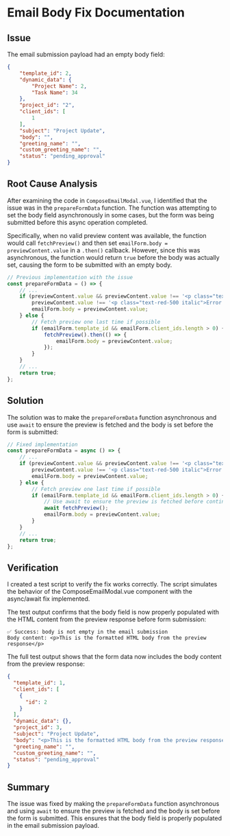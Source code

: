 # Email Body Fix Documentation

## Issue
The email submission payload had an empty body field:

```json
{
    "template_id": 2,
    "dynamic_data": {
        "Project Name": 2,
        "Task Name": 34
    },
    "project_id": "2",
    "client_ids": [
        1
    ],
    "subject": "Project Update",
    "body": "",
    "greeting_name": "",
    "custom_greeting_name": "",
    "status": "pending_approval"
}
```

## Root Cause Analysis
After examining the code in `ComposeEmailModal.vue`, I identified that the issue was in the `prepareFormData` function. The function was attempting to set the body field asynchronously in some cases, but the form was being submitted before this async operation completed.

Specifically, when no valid preview content was available, the function would call `fetchPreview()` and then set `emailForm.body = previewContent.value` in a `.then()` callback. However, since this was asynchronous, the function would return `true` before the body was actually set, causing the form to be submitted with an empty body.

```javascript
// Previous implementation with the issue
const prepareFormData = () => {
    // ...
    if (previewContent.value && previewContent.value !== '<p class="text-gray-500 italic">Select a template and at least one recipient to see a preview.</p>' &&
        previewContent.value !== '<p class="text-red-500 italic">Error loading preview.</p>') {
        emailForm.body = previewContent.value;
    } else {
        // Fetch preview one last time if possible
        if (emailForm.template_id && emailForm.client_ids.length > 0) {
            fetchPreview().then(() => {
                emailForm.body = previewContent.value;
            });
        }
    }
    // ...
    return true;
};
```

## Solution
The solution was to make the `prepareFormData` function asynchronous and use `await` to ensure the preview is fetched and the body is set before the form is submitted:

```javascript
// Fixed implementation
const prepareFormData = async () => {
    // ...
    if (previewContent.value && previewContent.value !== '<p class="text-gray-500 italic">Select a template and at least one recipient to see a preview.</p>' &&
        previewContent.value !== '<p class="text-red-500 italic">Error loading preview.</p>') {
        emailForm.body = previewContent.value;
    } else {
        // Fetch preview one last time if possible
        if (emailForm.template_id && emailForm.client_ids.length > 0) {
            // Use await to ensure the preview is fetched before continuing
            await fetchPreview();
            emailForm.body = previewContent.value;
        }
    }
    // ...
    return true;
};
```

## Verification
I created a test script to verify the fix works correctly. The script simulates the behavior of the ComposeEmailModal.vue component with the async/await fix implemented.

The test output confirms that the body field is now properly populated with the HTML content from the preview response before form submission:

```
✅ Success: body is not empty in the email submission
Body content: <p>This is the formatted HTML body from the preview response</p>
```

The full test output shows that the form data now includes the body content from the preview response:

```json
{
  "template_id": 1,
  "client_ids": [
    {
      "id": 2
    }
  ],
  "dynamic_data": {},
  "project_id": 3,
  "subject": "Project Update",
  "body": "<p>This is the formatted HTML body from the preview response</p>",
  "greeting_name": "",
  "custom_greeting_name": "",
  "status": "pending_approval"
}
```

## Summary
The issue was fixed by making the `prepareFormData` function asynchronous and using `await` to ensure the preview is fetched and the body is set before the form is submitted. This ensures that the body field is properly populated in the email submission payload.
